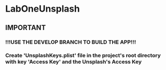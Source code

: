 # LabOneUnsplash
## IMPORTANT
### !!!USE THE DEVELOP BRANCH TO BUILD THE APP!!!
### Create 'UnsplashKeys.plist' file in the project's root directory with key 'Access Key' and the Unsplash's Access Key
